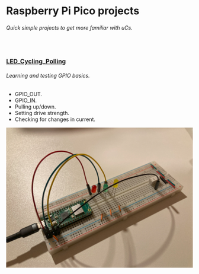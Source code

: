 # Raspberry Pi Pico projects
###### _Quick simple projects to get more familiar with uCs._

<br/>

### [LED_Cycling_Polling](https://github.com/r00m3/RPI_Pico_Projects/tree/main/LED_Cycling_Polling)
###### _Learning and testing GPIO basics._
- GPIO_OUT.
- GPIO_IN.
- Pulling up/down.
- Setting drive strength.
- Checking for changes in current.

![RPI_Pico_LED_Cycling_Example_Picture](LED_Cycling_Polling/RPI_Pico_LED_Cycling_Example_Picture.png "RPI_Pico_LED_Cycling_Example_Picture")
